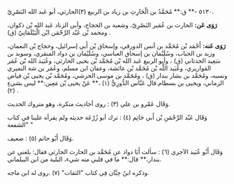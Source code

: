 ٥١٣٠ -** ق:** مُحَمَّدُ بن الْحَارِثِ بن زياد بن الربيع (٣)الحارثي، أبو عَبد الله البَصْرِيّ.

**رَوَى عَن:** الحارث بن عُمَير البَصْرِيّ، وشعبة بن الحجاج، وأبي الزناد عَبد الله بْن ذكوان، ومحمد بْن عَبْد الرَّحْمَن ابْن الْبَيْلَمَانِيّ (ق) .

**رَوَى عَنه:** أَحْمَد بْن مُحَمَّد بن أنس الدورقي، وإسحاق بْن أَبي إسرائيل، وحجاج بْن النعمان، وزيد بن الحباب، وسُلَيْمان بن إسحاق العباسي، وسُلَيْمان بن دواد المنقري، وسويد بن سَعِيد الحدثاني (ق) ، وأبو الربيع عَبد الله بْن مُحَمَّد بْن يحيى الحارثي، وعُبَيد الله بْن عُمَر القواريري، وعُبَيد اللَّه بْن مُحَمَّد بْن عائشة، وعفان ابن مسلم، وعُمَر بن شة النميري ونسبه، ومُحَمَّد بن بشار بندار (ق) ، ومُحَمَّد بن موسى الحرشي، ومُحَمَّد بْن يحيى بْن فياض الزماني، ويحيى بن بسطام.قال عَبَّاس الدُّورِيُّ (١) ،** عَنْ يحيى بْن مَعِين:** ليس بشيءٍ (٢) .

وَقَال عَمْرو بن علي (٣) : روى أحاديث منكرة، وهو متروك الحديث.

وَقَال عَبْد الرَّحْمَنِ بْن أَبي حَاتِم (٤) : ترك أبو زُرْعَة حديثه ولم يقرأه علينا في كتاب "الشفعة "

وَقَال أَبُو حاتم (٥) : ضعيف.

وَقَال أَبُو عُبَيد الآجري (٦) : سألت أَبَا دواد عن مُحَمَّد بن الحارث الحارثي فقال: بلغني عن بندار،** قال:** ما في قلبي منه شيء، البلية من ابن البيلماني.

وذكره ابنُ حِبَّان فِي كتاب "الثقات" (٧) .روى له ابن ماجه.